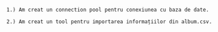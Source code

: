     1.) Am creat un connection pool pentru conexiunea cu baza de date.

    2.) Am creat un tool pentru importarea informațiilor din album.csv.